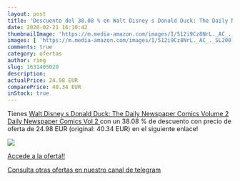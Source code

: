 ```yaml
---
layout: post
title: 'Descuento del 38.08 % en Walt Disney s Donald Duck: The Daily New'
date: 2020-02-21 16:10:42
thumbnailImage: 'https://m.media-amazon.com/images/I/512i9Cz8NrL._AC_._SL200_.jpg'
images: [ 'https://m.media-amazon.com/images/I/512i9Cz8NrL._AC_._SL200_.jpg' ]
comments: true
category: ofertas
author: ring
slug: 1631405020
description:
actualPrice: 24.98 EUR
comparePrice: 40.34 EUR
inStock: true
---
```


Tienes [Walt Disney s Donald Duck: The Daily Newspaper Comics Volume 2  Daily Newspaper Comics Vol 2 ](https://www.amazon.com/dp/1631405020/?tag=redken08-20) con un 38.08 % de descuento con precio de oferta de 24.98 EUR (original: 40.34 EUR) en el siguiente enlace!

[![](https://m.media-amazon.com/images/I/512i9Cz8NrL._AC_._SL200_.jpg)](https://www.amazon.com/dp/1631405020/?tag=redken08-20)

[Accede a la oferta!!](https://www.amazon.com/dp/1631405020/?tag=redken08-20)

[Consulta otras ofertas en nuestro canal de telegram](https://t.me/s/ofertas25)

